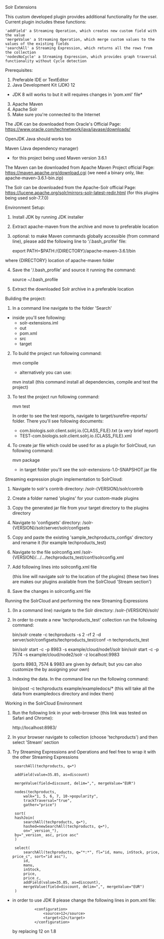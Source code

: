 Solr Extensions

This custom developed plugin provides additional functionality for the user.
Current plugin includes these functions:

    'addField' a Streaming Operation, which creates new custom field with the value
    'mergeValue' a Streaming Operation, which merge custom values to the values of the existing fields
    'searchAll' a Streaming Expression, which returns all the rows from the collection
    'nodesNoCycle' a Streaming Expression, which provides graph traversal functionality without Cycle detection

Prerequisites:

1. Preferable IDE or TextEditor
2. Java Development Kit (JDK) 12
- JDK 8 will works to but it will requires changes in 'pom.xml' file*
3. Apache Maven
4. Apache Solr
5. Make sure you're connected to the Internet

The JDK can be downloaded from Oracle's Official Page:
https://www.oracle.com/technetwork/java/javase/downloads/

OpenJDK Java should works too

Maven (Java dependency manager)
- for this project being used Maven version 3.6.1

The Maven can be downloaded from Apache Maven Project official Page:
https://maven.apache.org/download.cgi
(we need a binary only, like: apache-maven-3.6.1-bin.zip)

The Solr can be downloaded from the Apache-Solr official Page:
https://lucene.apache.org/solr/mirrors-solr-latest-redir.html
(for this plugins being used solr-7.7.0)

Environment Setup:

1. Install JDK by running JDK installer
2. Extract apache-maven from the archive and move to preferable location
3. optional: to make Maven commands globally accessible (from command line),
please add the following line to '/.bash_profile' file:

    export PATH=$PATH:/{DIRECTORY}/apache-maven-3.6.1/bin

where {DIRECTORY} location of apache-maven folder

4. Save the '/.bash_profile' and source it running the command:

    source ~/.bash_profile

5. Extract the downloaded Solr archive in a preferable location

Building the project:

1. In a command line navigate to the folder 'Search'
- inside you'll see following:
    - solr-extensions.iml
    - out         
    - pom.xml      
    - src          
    - target

2. To build the project run following command:
    
    mvn compile

    - alternatively you can use:

    mvn install
    (this command install all dependencies, compile and test the project)

3. To test the project run following command:

    mvn test

    In order to see the test reports, navigate to target/surefire-reports/ folder.
    There you'll see following documents:
    - com.biologis.solr.client.solrj.io.{CLASS_FILE}.txt (a very brief report)
    - TEST-com.biologis.solr.client.solrj.io.{CLASS_FILE}.xml
    

4. To create jar file which could be used for as a plugin for SolrCloud, run following command:

    mvn package

    - in target folder you'll see the solr-extensions-1.0-SNAPSHOT.jar file

Streaming expression plugin implementation to SolrCloud:

1. Navigate to solr's contrib directory:
    /solr-{VERSION}/solr/contrib

2. Create a folder named 'plugins' for your custom-made plugins

3. Copy the generated jar file from your target directory to the plugins directory

4. Navigate to 'configsets' directory:
    /solr-{VERSION}/solr/server/solr/configsets

5. Copy and paste the existing 'sample_techproducts_configs' directory and rename it
(for example techproducts_test)

6. Navigate to the file solrconfig.xml
    /solr-{VERSION}/.../.../techproducts_test/conf/solrconfig.xml

7. Add following lines into solrconfig.xml file

    <lib dir="${solr.install.dir:../../../..}/contrib/plugins" regex=".*\.jar" />
        (this line will navigate solr to the location of the plugins)

    <expressible name="addField" class="com.biologis.solr.client.solrj.io.ops.AddField"/>
    <expressible name="mergeValue" class="com.biologis.solr.client.solrj.io.ops.MergeValue"/>
    <expressible name="searchAll" class="com.biologis.solr.client.solrj.io.stream.SearchAll"/>
    <expressible name="nodesNoCycle" class="com.biologis.solr.client.solrj.io.graph.NodesNoCycle"/>
    (these two lines are makes our plugins available from the SolrCloud 'Stream section')
    
8. Save the changes in solrconfig.xml file

Running the SolrCloud and performing the new Streaming Expressions

1. (In a command line) navigate to the Solr directory:
    /solr-{VERSION}/solr/

2. In order to create a new 'techproducts_test' collection run the following command:

    bin/solr create -c techproducts -s 2 -rf 2 -d server/solr/configsets/techproducts_test/conf -n techproducts_test

    bin/solr start -c -p 8983 -s example/cloud/node1/solr
    bin/solr start -c -p 7574 -s example/cloud/node2/solr -z localhost:9983

    (ports 8983, 7574 & 9983 are given by default; but you can also customize the by assigning your own)

3. Indexing the data. In the command line run the following command:

    bin/post -c techproducts example/exampledocs/*
    (this will take all the data from exampledocs directory and index them)

Working in the SolrCloud Environment

1. Run the following link in your web-browser (this link was tested on Safari and Chrome):

    http://localhost:8983/

2. In your browser navigate to collection (choose 'techproducts') and then select 'Stream' section

3. Try Streaming Expressions and Operations and feel free to wrap it with the other Streaming Expressions

        searchAll(techproducts, q=*)

        addField(value=35.85, as=discount)
        
        mergeValue(field=discount, delim=",", mergeValue="EUR")
        
        nodes(techproducts, 
            walk="1, 5, 6, 7, 10->popularity",
            trackTraversal="true",
            gather="price")

        sort(
        hashJoin(
            searchAll(techproducts, q=*),
            hashed=newSearchAll(techproducts, q=*),
            on="_version_"),
        by="_version_ asc, price asc"
        )

        select(
            searchAll(techproducts, q="*:*", fl="id, manu, inStock, price, price_c", sort="id asc"),
            id,
            manu,
            inStock,
            price,
            price_c,
            addField(value=35.85, as=discount),
            mergeValue(field=discount, delim=",", mergeValue="EUR")
        )


* in order to use JDK 8 please change the following lines in pom.xml file:
                
                <configuration>
                    <source>12</source>
                    <target>12</target>
                </configuration>

    by replacing 12 on 1.8